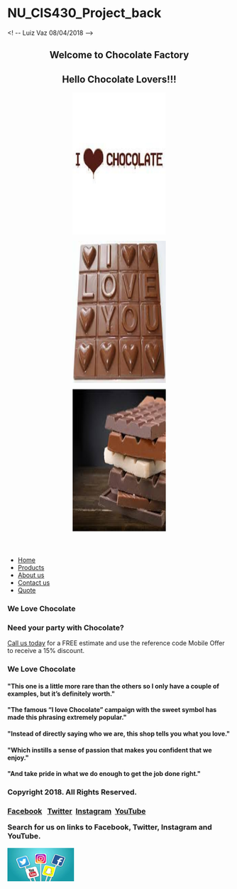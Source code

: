 # NU_CIS430_Project_back
<!DOCTYPE html>
<! -- Luiz Vaz 08/04/2018 -->
<html lang="en">
<head>
	<link rel="stylesheet" href="lv_Screenstyles_W3.css">
	<title>Welcome to Chocolate Factory</title>
	<meta charset="utf-8">
	<meta name="viewport" content="width=device-width, initial-scale=1">
</head>
<body>
<div id="container"> 
	<header>
		<h2>Welcome to Chocolate Factory</h2>
		<h2>Hello Chocolate Lovers!!!</h2>
		<p><img style="vertical-align:middle" src="choc1.jpg" class="floatcenter" alt="Chocolate Lovers" width="210" height="320"><span style=""></span></p>
	    <p><img style="vertical-align:middle" src="choc2.jpg" class="floatcenter" alt="Chocolate Lovers" width="210" height="320"><span style=""></span></p>
		<img style="vertical-align:middle" src="choc3.jpg" class="floatcenter" alt="Chocolate Lovers" width="210" height="320"><span style=""></span>
	</header>
	<nav>
	<ul>
		<li><a href="lv_proj_home.html">Home</a></li>
		<li><a href="lv_proj_prod.html">Products</a></li>
		<li><a href="lv_proj_about.html">About us</a></li>
		<li><a href="lv_proj_contac.html">Contact us</a></li>
		<li><a href="lv_proj_quote.html">Quote</a></li>
	</ul>
	</nav>
	<main>
		<div class="mobile">
			<h3><p>We Love Chocolate<p></h3>
			<h3>Need your party with Chocolate?</h3>
			<p><a href="tel:18662281482">Call us today</a> for a FREE estimate and use the reference code Mobile Offer to receive a 15% discount.</p>
		</div>
		<div class="desktop">
			<h3><p>We Love Chocolate<p></h3>
			<h4>"This one is a little more rare than the others so I only have a couple of examples, but it’s definitely worth."</h4>
			<h4>"The famous “I love Chocolate” campaign with the sweet symbol has made this phrasing extremely popular."</h4>
			<h4>"Instead of directly saying who we are, this shop tells you what you love."
			<h4>"Which instills a sense of passion that makes you confident that we enjoy."</h4>
			<h4>"And take pride in what we do enough to get the job done right."</h4>
		</div>
	</main>
	<footer>
		<h3>Copyright 2018. All Rights Reserved.</h3>
		<h3><a href="https://www.youtube.com/watch?v=UkYPhlpvX9Q" target=_blank>Facebook</a>&nbsp;
		&nbsp;<a href="https://www.youtube.com/watch?v=UkYPhlpvX9Q" target=_blank>Twitter</a>
		&nbsp;<a href="http://www.webmd.com/a-to-z-guides/organ-donation-facts" target= _blank>Instagram</a>
		&nbsp;<a href="https://www.youtube.com/watch?v=UkYPhlpvX9Q" target=_blank>YouTube</a>
		<p>Search for us on links to Facebook, Twitter, Instagram and YouTube.</p></h3>
		<p><img style="vertical-align:middle" src="j1.jpg" class="floatcenter" alt="Social Media" width="150" height="75"><span style=""></span></p>
	</footer>
</div>
</body>
</html>
